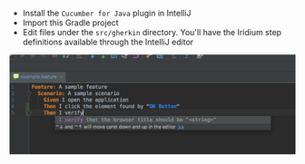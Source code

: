 * Install the `Cucumber for Java` plugin in IntelliJ
* Import this Gradle project
* Edit files under the `src/gherkin` directory. You'll have the Iridium step definitions available through the IntelliJ editor

![screenshot](iridium.png)